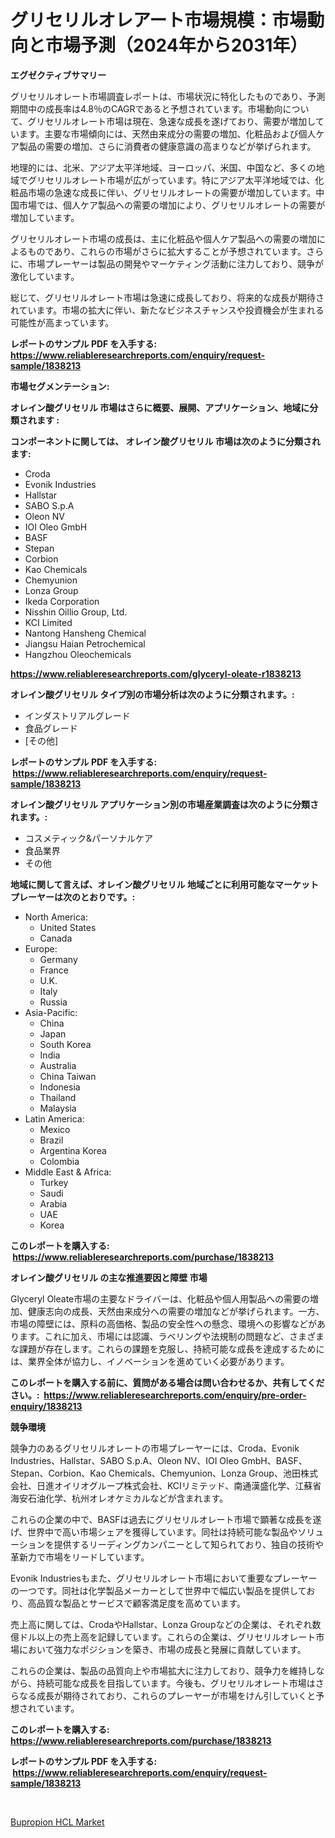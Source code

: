 <p><h1>グリセリルオレアート市場規模：市場動向と市場予測（2024年から2031年）</h1></p><p><strong>エグゼクティブサマリー</strong></p>
<p><p>グリセリルオレート市場調査レポートは、市場状況に特化したものであり、予測期間中の成長率は4.8％のCAGRであると予想されています。市場動向について、グリセリルオレート市場は現在、急速な成長を遂げており、需要が増加しています。主要な市場傾向には、天然由来成分の需要の増加、化粧品および個人ケア製品の需要の増加、さらに消費者の健康意識の高まりなどが挙げられます。</p><p>地理的には、北米、アジア太平洋地域、ヨーロッパ、米国、中国など、多くの地域でグリセリルオレート市場が広がっています。特にアジア太平洋地域では、化粧品市場の急速な成長に伴い、グリセリルオレートの需要が増加しています。中国市場では、個人ケア製品への需要の増加により、グリセリルオレートの需要が増加しています。</p><p>グリセリルオレート市場の成長は、主に化粧品や個人ケア製品への需要の増加によるものであり、これらの市場がさらに拡大することが予想されています。さらに、市場プレーヤーは製品の開発やマーケティング活動に注力しており、競争が激化しています。</p><p>総じて、グリセリルオレート市場は急速に成長しており、将来的な成長が期待されています。市場の拡大に伴い、新たなビジネスチャンスや投資機会が生まれる可能性が高まっています。</p></p>
<p><strong>レポートのサンプル PDF を入手する: <a href="https://www.reliableresearchreports.com/enquiry/request-sample/1838213">https://www.reliableresearchreports.com/enquiry/request-sample/1838213</a></strong></p>
<p><strong>市場セグメンテーション:</strong></p>
<p><strong> オレイン酸グリセリル 市場はさらに概要、展開、アプリケーション、地域に分類されます :</strong></p>
<p><strong>コンポーネントに関しては、 オレイン酸グリセリル 市場は次のように分類されます: &nbsp;</strong></p>
<p><ul><li>Croda</li><li>Evonik Industries</li><li>Hallstar</li><li>SABO S.p.A</li><li>Oleon NV</li><li>IOI Oleo GmbH</li><li>BASF</li><li>Stepan</li><li>Corbion</li><li>Kao Chemicals</li><li>Chemyunion</li><li>Lonza Group</li><li>Ikeda Corporation</li><li>Nisshin Oillio Group, Ltd.</li><li>KCI Limited</li><li>Nantong Hansheng Chemical</li><li>Jiangsu Haian Petrochemical</li><li>Hangzhou Oleochemicals</li></ul></p>
<p><strong><a href="https://www.reliableresearchreports.com/glyceryl-oleate-r1838213">https://www.reliableresearchreports.com/glyceryl-oleate-r1838213</a></strong></p>
<p><strong> オレイン酸グリセリル タイプ別の市場分析は次のように分類されます。:</strong></p>
<p><ul><li>インダストリアルグレード</li><li>食品グレード</li><li>[その他]</li></ul></p>
<p><strong>レポートのサンプル PDF を入手する: &nbsp;<a href="https://www.reliableresearchreports.com/enquiry/request-sample/1838213">https://www.reliableresearchreports.com/enquiry/request-sample/1838213</a></strong></p>
<p><strong> オレイン酸グリセリル アプリケーション別の市場産業調査は次のように分類されます。:</strong></p>
<p><ul><li>コスメティック&パーソナルケア</li><li>食品業界</li><li>その他</li></ul></p>
<p><strong>地域に関して言えば、オレイン酸グリセリル 地域ごとに利用可能なマーケットプレーヤーは次のとおりです。:</strong></p>
<p><ul>
    <li>
        North America:
        <ul>
            <li>United States</li>
            <li>Canada</li>
        </ul>
    </li>
    <li>
        Europe:
        <ul>
            <li>Germany</li>
            <li>France</li>
            <li>U.K.</li>
            <li>Italy</li>
            <li>Russia</li>
        </ul>
    </li>
    <li>
        Asia-Pacific:
        <ul>
            <li>China</li>
            <li>Japan</li>
            <li>South Korea</li>
            <li>India</li>
            <li>Australia</li>
            <li>China Taiwan</li>
            <li>Indonesia</li>
            <li>Thailand</li>
            <li>Malaysia</li>
        </ul>
    </li>
    <li>
        Latin America:
        <ul>
            <li>Mexico</li>
            <li>Brazil</li>
            <li>Argentina Korea</li>
            <li>Colombia</li>
        </ul>
    </li>
    <li>
        Middle East & Africa:
        <ul>
            <li>Turkey</li>
            <li>Saudi</li>
            <li>Arabia</li>
            <li>UAE</li>
            <li>Korea</li>
        </ul>
    </li>
    </ul></p>
<p><strong>このレポートを購入する: &nbsp;<a href="https://www.reliableresearchreports.com/purchase/1838213">https://www.reliableresearchreports.com/purchase/1838213</a></strong></p>
<p><strong>オレイン酸グリセリル の主な推進要因と障壁 市場</strong></p>
<p><p>Glyceryl Oleate市場の主要なドライバーは、化粧品や個人用製品への需要の増加、健康志向の成長、天然由来成分への需要の増加などが挙げられます。一方、市場の障壁には、原料の高価格、製品の安全性への懸念、環境への影響などがあります。これに加え、市場には認識、ラベリングや法規制の問題など、さまざまな課題が存在します。これらの課題を克服し、持続可能な成長を達成するためには、業界全体が協力し、イノベーションを進めていく必要があります。</p></p>
<p><strong>このレポートを購入する前に、質問がある場合は問い合わせるか、共有してください。:&nbsp; <a href="https://www.reliableresearchreports.com/enquiry/pre-order-enquiry/1838213">https://www.reliableresearchreports.com/enquiry/pre-order-enquiry/1838213</a></strong></p>
<p><strong>競争環境</strong></p>
<p><p>競争力のあるグリセリルオレートの市場プレーヤーには、Croda、Evonik Industries、Hallstar、SABO S.p.A、Oleon NV、IOI Oleo GmbH、BASF、Stepan、Corbion、Kao Chemicals、Chemyunion、Lonza Group、池田株式会社、日進オイリオグループ株式会社、KCIリミテッド、南通漢盛化学、江蘇省海安石油化学、杭州オレオケミカルなどが含まれます。</p><p>これらの企業の中で、BASFは過去にグリセリルオレート市場で顕著な成長を遂げ、世界中で高い市場シェアを獲得しています。同社は持続可能な製品やソリューションを提供するリーディングカンパニーとして知られており、独自の技術や革新力で市場をリードしています。</p><p>Evonik Industriesもまた、グリセリルオレート市場において重要なプレーヤーの一つです。同社は化学製品メーカーとして世界中で幅広い製品を提供しており、高品質な製品とサービスで顧客満足度を高めています。</p><p>売上高に関しては、CrodaやHallstar、Lonza Groupなどの企業は、それぞれ数億ドル以上の売上高を記録しています。これらの企業は、グリセリルオレート市場において強力なポジションを築き、市場の成長と発展に貢献しています。</p><p>これらの企業は、製品の品質向上や市場拡大に注力しており、競争力を維持しながら、持続可能な成長を目指しています。今後も、グリセリルオレート市場はさらなる成長が期待されており、これらのプレーヤーが市場をけん引していくと予想されています。</p></p>
<p><strong>このレポートを購入する: &nbsp; <a href="https://www.reliableresearchreports.com/purchase/1838213">https://www.reliableresearchreports.com/purchase/1838213</a></strong></p>
<p><strong>レポートのサンプル PDF を入手する: &nbsp;<a href="https://www.reliableresearchreports.com/enquiry/request-sample/1838213">https://www.reliableresearchreports.com/enquiry/request-sample/1838213</a></strong><strong></strong></p>
<p>&nbsp;</p>
<p><p><a href="https://crocus-run-b5a.notion.site/Bupropion-HCL-Market-Growth-Market-Trends-COVID-19-Impact-and-Forecasts-for-period-from-2024-20-cfa184adfb9546dc8e4ed003733b182c">Bupropion HCL Market</a></p></p>